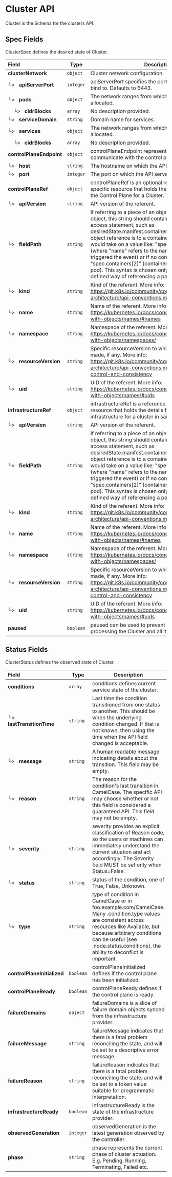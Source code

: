 # Cluster API

Cluster is the Schema for the clusters API.

## Spec Fields

ClusterSpec defines the desired state of Cluster.

| Field | Type | Description | Validations |
|:---|---|---|---|
|  **clusterNetwork** | `object` | Cluster network configuration. | N/A |
| └>&nbsp;&nbsp; **apiServerPort** | `integer` | apiServerPort specifies the port the API Server should bind to. Defaults to 6443. | N/A |
| └>&nbsp;&nbsp; **pods** | `object` | The network ranges from which Pod networks are allocated. | N/A |
| &nbsp;&nbsp;&nbsp;&nbsp;└>&nbsp;&nbsp; **cidrBlocks** | `array` | No description provided. | N/A |
| └>&nbsp;&nbsp; **serviceDomain** | `string` | Domain name for services. | N/A |
| └>&nbsp;&nbsp; **services** | `object` | The network ranges from which service VIPs are allocated. | N/A |
| &nbsp;&nbsp;&nbsp;&nbsp;└>&nbsp;&nbsp; **cidrBlocks** | `array` | No description provided. | N/A |
|  **controlPlaneEndpoint** | `object` | controlPlaneEndpoint represents the endpoint used to communicate with the control plane. | N/A |
| └>&nbsp;&nbsp; **host** | `string` | The hostname on which the API server is serving. | N/A |
| └>&nbsp;&nbsp; **port** | `integer` | The port on which the API server is serving. | N/A |
|  **controlPlaneRef** | `object` | controlPlaneRef is an optional reference to a provider-specific resource that holds the details for provisioning the Control Plane for a Cluster. | N/A |
| └>&nbsp;&nbsp; **apiVersion** | `string` | API version of the referent. | N/A |
| └>&nbsp;&nbsp; **fieldPath** | `string` | If referring to a piece of an object instead of an entire object, this string should contain a valid JSON/Go field access statement, such as desiredState.manifest.containers[2]. For example, if the object reference is to a container within a pod, this would take on a value like: "spec.containers{name}" (where "name" refers to the name of the container that triggered the event) or if no container name is specified "spec.containers[2]" (container with index 2 in this pod). This syntax is chosen only to have some well-defined way of referencing a part of an object. | N/A |
| └>&nbsp;&nbsp; **kind** | `string` | Kind of the referent. More info: https://git.k8s.io/community/contributors/devel/sig-architecture/api-conventions.md#types-kinds | N/A |
| └>&nbsp;&nbsp; **name** | `string` | Name of the referent. More info: https://kubernetes.io/docs/concepts/overview/working-with-objects/names/#names | N/A |
| └>&nbsp;&nbsp; **namespace** | `string` | Namespace of the referent. More info: https://kubernetes.io/docs/concepts/overview/working-with-objects/namespaces/ | N/A |
| └>&nbsp;&nbsp; **resourceVersion** | `string` | Specific resourceVersion to which this reference is made, if any. More info: https://git.k8s.io/community/contributors/devel/sig-architecture/api-conventions.md#concurrency-control-and-consistency | N/A |
| └>&nbsp;&nbsp; **uid** | `string` | UID of the referent. More info: https://kubernetes.io/docs/concepts/overview/working-with-objects/names/#uids | N/A |
|  **infrastructureRef** | `object` | infrastructureRef is a reference to a provider-specific resource that holds the details for provisioning infrastructure for a cluster in said provider. | N/A |
| └>&nbsp;&nbsp; **apiVersion** | `string` | API version of the referent. | N/A |
| └>&nbsp;&nbsp; **fieldPath** | `string` | If referring to a piece of an object instead of an entire object, this string should contain a valid JSON/Go field access statement, such as desiredState.manifest.containers[2]. For example, if the object reference is to a container within a pod, this would take on a value like: "spec.containers{name}" (where "name" refers to the name of the container that triggered the event) or if no container name is specified "spec.containers[2]" (container with index 2 in this pod). This syntax is chosen only to have some well-defined way of referencing a part of an object. | N/A |
| └>&nbsp;&nbsp; **kind** | `string` | Kind of the referent. More info: https://git.k8s.io/community/contributors/devel/sig-architecture/api-conventions.md#types-kinds | N/A |
| └>&nbsp;&nbsp; **name** | `string` | Name of the referent. More info: https://kubernetes.io/docs/concepts/overview/working-with-objects/names/#names | N/A |
| └>&nbsp;&nbsp; **namespace** | `string` | Namespace of the referent. More info: https://kubernetes.io/docs/concepts/overview/working-with-objects/namespaces/ | N/A |
| └>&nbsp;&nbsp; **resourceVersion** | `string` | Specific resourceVersion to which this reference is made, if any. More info: https://git.k8s.io/community/contributors/devel/sig-architecture/api-conventions.md#concurrency-control-and-consistency | N/A |
| └>&nbsp;&nbsp; **uid** | `string` | UID of the referent. More info: https://kubernetes.io/docs/concepts/overview/working-with-objects/names/#uids | N/A |
|  **paused** | `boolean` | paused can be used to prevent controllers from processing the Cluster and all its associated objects. | N/A |
## Status Fields

ClusterStatus defines the observed state of Cluster.

| Field | Type | Description | Validations |
|:---|---|---|---|
|  **conditions** | `array` | conditions defines current service state of the cluster. | N/A |
| └>&nbsp;&nbsp; **lastTransitionTime** | `string` | Last time the condition transitioned from one status to another. This should be when the underlying condition changed. If that is not known, then using the time when the API field changed is acceptable. | N/A |
| └>&nbsp;&nbsp; **message** | `string` | A human readable message indicating details about the transition. This field may be empty. | N/A |
| └>&nbsp;&nbsp; **reason** | `string` | The reason for the condition's last transition in CamelCase. The specific API may choose whether or not this field is considered a guaranteed API. This field may not be empty. | N/A |
| └>&nbsp;&nbsp; **severity** | `string` | severity provides an explicit classification of Reason code, so the users or machines can immediately understand the current situation and act accordingly. The Severity field MUST be set only when Status=False. | N/A |
| └>&nbsp;&nbsp; **status** | `string` | status of the condition, one of True, False, Unknown. | N/A |
| └>&nbsp;&nbsp; **type** | `string` | type of condition in CamelCase or in foo.example.com/CamelCase. Many .condition.type values are consistent across resources like Available, but because arbitrary conditions can be useful (see .node.status.conditions), the ability to deconflict is important. | N/A |
|  **controlPlaneInitialized** | `boolean` | controlPlaneInitialized defines if the control plane has been initialized. | N/A |
|  **controlPlaneReady** | `boolean` | controlPlaneReady defines if the control plane is ready. | N/A |
|  **failureDomains** | `object` | failureDomains is a slice of failure domain objects synced from the infrastructure provider. | N/A |
|  **failureMessage** | `string` | failureMessage indicates that there is a fatal problem reconciling the state, and will be set to a descriptive error message. | N/A |
|  **failureReason** | `string` | failureReason indicates that there is a fatal problem reconciling the state, and will be set to a token value suitable for programmatic interpretation. | N/A |
|  **infrastructureReady** | `boolean` | infrastructureReady is the state of the infrastructure provider. | N/A |
|  **observedGeneration** | `integer` | observedGeneration is the latest generation observed by the controller. | N/A |
|  **phase** | `string` | phase represents the current phase of cluster actuation. E.g. Pending, Running, Terminating, Failed etc. | N/A |
